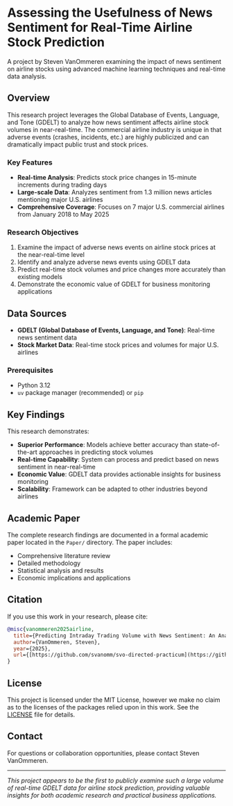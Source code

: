 # Assessing the Usefulness of News Sentiment for Real-Time Airline Stock Prediction

A project by Steven VanOmmeren examining the impact of news sentiment on airline stocks using advanced machine learning techniques and real-time data analysis.

## Overview

This research project leverages the Global Database of Events, Language, and Tone (GDELT) to analyze how news sentiment affects airline stock volumes in near-real-time. The commercial airline industry is unique in that adverse events (crashes, incidents, etc.) are highly publicized and can dramatically impact public trust and stock prices.

### Key Features

- **Real-time Analysis**: Predicts stock price changes in 15-minute increments during trading days
- **Large-scale Data**: Analyzes sentiment from 1.3 million news articles mentioning major U.S. airlines
- **Comprehensive Coverage**: Focuses on 7 major U.S. commercial airlines from January 2018 to May 2025

### Research Objectives

1. Examine the impact of adverse news events on airline stock prices at the near-real-time level
2. Identify and analyze adverse news events using GDELT data
3. Predict real-time stock volumes and price changes more accurately than existing models
4. Demonstrate the economic value of GDELT for business monitoring applications

## Data Sources

- **GDELT (Global Database of Events, Language, and Tone)**: Real-time news sentiment data
- **Stock Market Data**: Real-time stock prices and volumes for major U.S. airlines

### Prerequisites

- Python 3.12
- `uv` package manager (recommended) or `pip`

## Key Findings

This research demonstrates:

- **Superior Performance**: Models achieve better accuracy than state-of-the-art approaches in predicting stock volumes
- **Real-time Capability**: System can process and predict based on news sentiment in near-real-time
- **Economic Value**: GDELT data provides actionable insights for business monitoring
- **Scalability**: Framework can be adapted to other industries beyond airlines

## Academic Paper

The complete research findings are documented in a formal academic paper located in the `Paper/` directory. The paper includes:

- Comprehensive literature review
- Detailed methodology
- Statistical analysis and results
- Economic implications and applications

## Citation

If you use this work in your research, please cite:

```bibtex
@misc{vanommeren2025airline,
  title={Predicting Intraday Trading Volume with News Sentiment: An Analysis of U.S. Airline Stocks},
  author={VanOmmeren, Steven},
  year={2025},
  url={[https://github.com/svanomm/svo-directed-practicum](https://github.com/svanomm/sentiment-volume-forecasting)}
}
```

## License

This project is licensed under the MIT License, however we make no claim as to the licenses of the packages relied upon in this work. See the [LICENSE](LICENSE) file for details.

## Contact

For questions or collaboration opportunities, please contact Steven VanOmmeren.

---

*This project appears to be the first to publicly examine such a large volume of real-time GDELT data for airline stock prediction, providing valuable insights for both academic research and practical business applications.*
